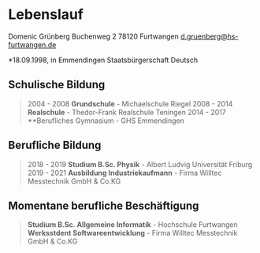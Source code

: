 # Lebenslauf

Domenic Grünberg
Buchenweg 2
78120 Furtwangen
d.gruenberg@hs-furtwangen.de

*18.09.1998, in Emmendingen
Staatsbürgerschaft Deutsch


## Schulische Bildung

> 2004 - 2008		**Grundschule** - Michaelschule Riegel
> 2008 - 2014		**Realschule** - Thedor-Frank Realschule Teningen
> 2014 - 2017		**Berufliches Gymnasium - GHS Emmendingen

## Berufliche Bildung

> 2018 - 2019		**Studium B.Sc. Physik** - Albert Ludvig Universität Friburg
> 2019 - 2021		**Ausbildung Industriekaufmann** - Firma Willtec Messtechnik GmbH & Co.KG

## Momentane berufliche Beschäftigung

> **Studium B.Sc. Allgemeine Informatik** - Hochschule Furtwangen
> **Werksstdent Softwareentwicklung** - Firma Willtec Messtechnik GmbH & Co.KG
